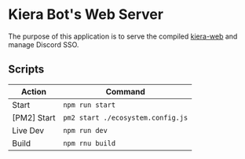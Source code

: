 # Kiera Bot's Web Server

The purpose of this application is to serve the compiled [kiera-web](https://github.com/rileyio/kiera-web) and manage Discord SSO.

## Scripts

| Action      | Command                           |
| ----------- | --------------------------------- |
| Start       | `npm run start`                   |
| [PM2] Start | `pm2 start ./ecosystem.config.js` |
| Live Dev    | `npm run dev`                     |
| Build       | `npm rnu build`                   |
